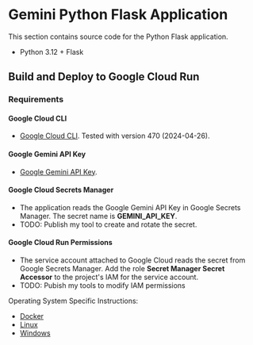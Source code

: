 # Gemini Python Flask Application

This section contains source code for the Python Flask application.

 - Python 3.12 + Flask

## Build and Deploy to Google Cloud Run

### Requirements

#### Google Cloud CLI

 - [Google Cloud CLI](https://cloud.google.com/cli). Tested with version 470 (2024-04-26).

#### Google Gemini API Key

 - [Google Gemini API Key](https://aistudio.google.com/app/prompts/new_chat/).

#### Google Cloud Secrets Manager

 - The application reads the Google Gemini API Key in Google Secrets Manager. The secret name is **GEMINI_API_KEY**.
 - TODO: Publish my tool to create and rotate the secret.

#### Google Cloud Run Permissions
 - The service account attached to Google Cloud reads the secret from Google Secrets Manager. Add the role **Secret Manager Secret Accessor** to the project's IAM for the service account.
 - TODO: Pubish my tools to modify IAM permissions

Operating System Specific Instructions:
 - [Docker](BUILD_DOCKER.md)
 - [Linux](BUILD_LINUX.md)
 - [Windows](BUILD_WINDOWS.md)
